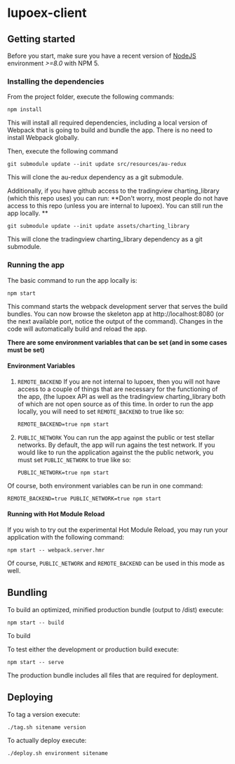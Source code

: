 # lupoex-client

## Getting started

Before you start, make sure you have a recent version of [NodeJS](http://nodejs.org/) environment *>=8.0* with NPM 5.

### Installing the dependencies

From the project folder, execute the following commands:

```shell
npm install
```
This will install all required dependencies, including a local version of Webpack that is going to
build and bundle the app. There is no need to install Webpack globally. 

Then, execute the following command
```
git submodule update --init update src/resources/au-redux
```
This will clone the au-redux dependency as a git submodule.

Additionally, if you have github access to the tradingview charting_library (which this repo uses) you can run:
**Don't worry, most people do not have access to this repo (unless you are internal to lupoex). You can still run the app locally. **
 ```
 git submodule update --init update assets/charting_library
 ```
This will clone the tradingview charting_library dependency as a git submodule.

### Running the app

The basic command to run the app locally is:

```shell
npm start
```

This command starts the webpack development server that serves the build bundles.
You can now browse the skeleton app at http://localhost:8080 (or the next available port, notice the output of the command). Changes in the code
will automatically build and reload the app.

**There are some environment variables that can be set (and in some cases must be set)**
#### Environment Variables
1. `REMOTE_BACKEND`
   If you are not internal to lupoex, then you will not have access to a couple of things that are necessary for the functioning of the app,
   (the lupoex API as well as the tradingview charting_library both of which are not open source as of this time. In order to run the app locally,
   you will need to set `REMOTE_BACKEND` to true like so:
   ```shell
   REMOTE_BACKEND=true npm start
   ```
    
2. `PUBLIC_NETWORK`
   You can run the app against the public or test stellar networks. By default, the app will run agains the test network. If you would like to run the application
   against the the public network, you must set `PUBLIC_NETWORK` to true like so:
   ```shell
   PUBLIC_NETWORK=true npm start
   ```
   
Of course, both environment variables can be run in one command:
```shell
REMOTE_BACKEND=true PUBLIC_NETWORK=true npm start
```

#### Running with Hot Module Reload

If you wish to try out the experimental Hot Module Reload, you may run your application with the following command:

```shell
npm start -- webpack.server.hmr
```
Of course, `PUBLIC_NETWORK` and `REMOTE_BACKEND` can be used in this mode as well.

## Bundling

To build an optimized, minified production bundle (output to /dist) execute:

```shell
npm start -- build
```

To build 

To test either the development or production build execute:

```shell
npm start -- serve
```

The production bundle includes all files that are required for deployment.

## Deploying
To tag a version execute:
```
./tag.sh sitename version
```

To actually deploy execute:
```
./deploy.sh environment sitename
```
<!--
## Running The Tests

This skeleton provides three frameworks for running tests.

You can choose one or two and remove the other, or even use all of them for different types of tests.

### Jest

Jest is a powerful unit testing runner and framework.
It runs really fast, however the tests are run under NodeJS, not the browser.
This means there might be some cases where something you'd expect works in reality, but fails in a test. One of those things will be SVG, which isn't supported under NodeJS. However, the framework is perfect for doing unit tests of pure functions, and works pretty well in combination with `aurelia-testing`.

To create new Jest tests, create files with the extension `.test.js`, either in the `src` directory or in the `test/jest-unit` directory.

To run the Jest unit tests, run:

```shell
npm test
```

To run the Jest watcher (re-runs tests on changes), run:

```shell
npm start -- test.jest.watch
```

### Karma + Jasmine

Karma is also a powerful test runner, and combined with Jasmine it can be a pleasure to work with. Karma always runs in the browser. This means that whatever works in real browsers, should also work the same way in the unit tests. But it also means the framework is heavier to execute and not as lean to work with.

To create new Karma tests, create files with the extension `.spec.js`, either in the `src` directory or in the `test/karma-unit` directory.

To run the Karma unit tests, run:

```shell
npm start -- test.karma
```

To run the Karma watcher (re-runs tests on changes), run:

```shell
npm start -- test.karma.watch
```

### Protractor (E2E / integration tests)

Integration tests can be performed with [Protractor](http://angular.github.io/protractor/#/).

1. Place your E2E-Tests into the folder ```test/e2e``` and name them with the extension `.e2e.js`.

2. Run the tests by invoking

```shell
npm start -- e2e
```

## Running all test suites

To run all the unit test suites and the E2E tests, you may simply run:

```shell
npm start -- test.all
```
-->
